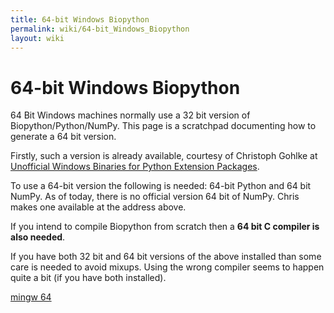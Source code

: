 ```yaml
---
title: 64-bit Windows Biopython
permalink: wiki/64-bit_Windows_Biopython
layout: wiki
---
```


64-bit Windows Biopython
========================

64 Bit Windows machines normally use a 32 bit version of
Biopython/Python/NumPy. This page is a scratchpad documenting how to
generate a 64 bit version.

Firstly, such a version is already available, courtesy of Christoph
Gohlke at [Unofficial Windows Binaries for Python Extension
Packages](http://www.lfd.uci.edu/~gohlke/pythonlibs/).

To use a 64-bit version the following is needed: 64-bit Python and 64
bit NumPy. As of today, there is no official version 64 bit of NumPy.
Chris makes one available at the address above.

If you intend to compile Biopython from scratch then a **64 bit C
compiler is also needed**.

If you have both 32 bit and 64 bit versions of the above installed than
some care is needed to avoid mixups. Using the wrong compiler seems to
happen quite a bit (if you have both installed).

[mingw
64](http://sourceforge.net/projects/mingw-w64/files/Toolchains%20targetting%20Win64/Personal%20Builds/sezero_20101003/)
